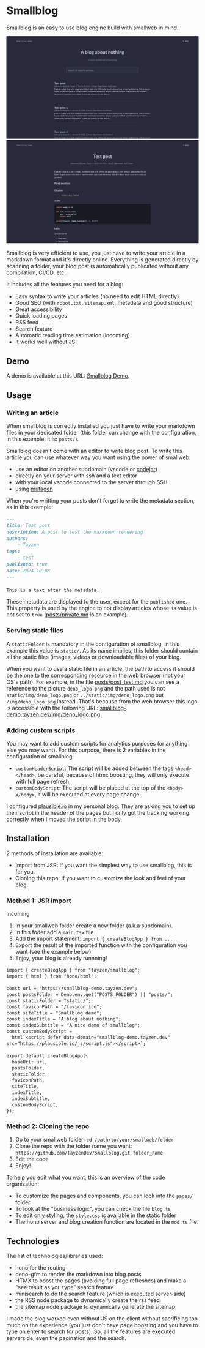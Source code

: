 # Smallblog

Smallblog is an easy to use blog engine build with smallweb in mind.

![smallblog frontpage](static/img/front_page.png) ![article](static/img/article.png)

Smallblog is very efficient to use, you just have to write your article in a markdown format and it's directly online. Everything is generated directly by scanning a folder, your blog post is automatically publicated without any compilation, CI/CD, etc...

It includes all the features you need for a blog:

* Easy syntax to write your articles (no need to edit HTML directly)
* Good SEO (with `robot.txt`, `sitemap.xml`, metadata and good structure)
* Great accessibility
* Quick loading pages
* RSS feed
* Search feature
* Automatic reading time estimation (incoming)
* It works well without JS

## Demo

A demo is available at this URL: [Smallblog Demo](https://smallblog-demo.tayzen.dev).

## Usage

### Writing an article

When smallblog is correctly installed you just have to write your markdown files in your dedicated folder (this folder can change with the configuration, in this example, it is: `posts/`).

Smallblog doesn't come with an editor to write blog post. To write this article you can use whatever way you want using the power of smallweb:

* use an editor on another subdomain (vscode or [codejar](https://jsr.io/@pomdtr/smallweb-codejar@0.1.3))
* directly on your server with ssh and a text editor
* with your local vscode connected to the server through SSH
* using [mutagen](https://docs.smallweb.run/hosting/vps.html#syncing-files-using-mutagen)

When you're writting your posts don't forget to write the metadata section, as in this example:

```markdown
---
title: Test post
description: A post to test the markdown rendering
authors:
    - Tayzen
tags:
    - test
published: true
date: 2024-10-08
---

This is a text after the metadata.
```

These metadata are displayed to the user, except for the `published` one. This property is used by the engine to not display articles whose its value is not set to `true` ([posts/private.md](posts/private.md) is an example).

### Serving static files

A `staticFolder` is mandatory in the configuration of smallblog, in this example this value is `static/`. As its name implies, this folder should contain all the static files (images, videos or downloadable files) of your blog.

When you want to use a static file in an article, the path to access it should be the one to the corresponding resource in the web browser (not your OS's path).
For example, in the file [posts/post_test.md](posts/post_test.md) you can see a reference to the picture `deno_logo.png` and the path used is not `static/img/deno_logo.png` or `../static/img/deno_logo.png` but `/img/deno_logo.png` instead. That's because from the web browser this logo is accessible with the following URL: [smallblog-demo.tayzen.dev/img/deno_logo.png](https://smallblog-demo.tayzen.dev/img/deno_logo.png).

### Adding custom scripts

You may want to add custom scripts for analytics purposes (or anything else you may want). For this purpose, there is 2 variables in the configuration of smallblog:

* `customHeaderScript`: The script will be added between the tags `<head></head>`, be careful, because of htmx boosting, they will only execute with full page refresh.
* `customBodyScript`: The script will be placed at the top of the `<body></body>`, it will be executed at every page change.

I configured [plausible.io](https://plausible.io) in my personal blog. They are asking you to set up their script in the header of the pages but I only got the tracking working correctly when I moved the script in the body.

## Installation

2 methods of installation are available:

* Import from JSR: If you want the simplest way to use smallblog, this is for you.
* Cloning this repo: If you want to customize the look and feel of your blog.

### Method 1: JSR import

Incoming

1. In your smallweb folder create a new folder (a.k.a subdomain).
2. In this foder add a `main.tsx` file
3. Add the import statement: `import { createBlogApp } from ...`
4. Export the result of the imported function with the configuration you want (see the example below)
5. Enjoy, your blog is already runnning!

```tsx
import { createBlogApp } from "tayzen/smallblog";
import { html } from "hono/html";

const url = "https://smallblog-demo.tayzen.dev";
const postsFolder = Deno.env.get("POSTS_FOLDER") || "posts/";
const staticFolder = "static/";
const faviconPath = "/favicon.ico";
const siteTitle = "Smallblog demo";
const indexTitle = "A blog about nothing";
const indexSubtitle = "A nice demo of smallblog";
const customBodyScript =
  html`<script defer data-domain="smallblog-demo.tayzen.dev" src="https://plausible.io/js/script.js"></script>`;

export default createBlogApp({
  baseUrl: url,
  postsFolder,
  staticFolder,
  faviconPath,
  siteTitle,
  indexTitle,
  indexSubtitle,
  customBodyScript,
});
```

### Method 2: Cloning the repo

1. Go to your smallweb folder: `cd /path/to/your/smallweb/folder`
2. Clone the repo with the folder name you want: `https://github.com/TayzenDev/smallblog.git folder_name`
3. Edit the code
4. Enjoy!

To help you edit what you want, this is an overview of the code organisation:

* To customize the pages and components, you can look into the `pages/` folder
* To look at the "business logic", you can check the file `blog.ts`
* To edit only styling, the `style.css` is available in the static folder
* The hono server and blog creation function are located in the `mod.ts` file.

## Technologies

The list of technologies/libraries used:

* hono for the routing
* deno-gfm to render the markdown into blog posts
* HTMX to boost the pages (avoiding full page refreshes) and make a "see result as you type" search feature
* minisearch to do the search feature (which is executed server-side)
* the RSS node package to dynamically create the rss feed
* the sitemap node package to dynamically generate the sitemap

I made the blog worked even without JS on the client without sacrificing too much on the experience (you just don't have page boosting and you have to type on enter to search for posts). So, all the features are executed serverside, even the pagination and the search.
